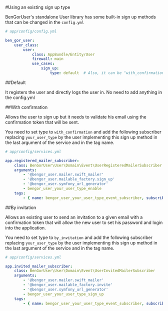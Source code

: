 #Using an existing sign up type

BenGorUser's standalone User library has some built-in sign up methods that can be changed in the `config.yml`

```yml
# app/config/config.yml

ben_gor_user:
    user_class:
        user:
            class: AppBundle/Entity/User
            firewall: main
            use_cases:
                sign_up:
                    type: default  # Also, it can be "with_confirmation", "by_invitation"
```

##Default
 
It registers the user and directly logs the user in. No need to add anything in the config.yml

##With confirmation

Allows the user to sign up but it needs to validate his email using the confirmation token that will be sent. 

You need to set type to `with_confirmation` and add the following subscriber replacing `your_user_type` by the user implementing
this sign up method in the last argument of the service and in the tag name.

```yml
# app/config/services.yml

app.registered_mailer_subscriber:
    class: BenGorUser\User\Domain\Event\UserRegisteredMailerSubscriber
    arguments:
        - '@bengor_user.mailer.swift_mailer'
        - '@bengor_user.mailable_factory.sign_up'
        - '@bengor_user.symfony_url_generator'
        - bengor_user_your_user_type_enable
    tags:
        - { name: bengor_user_your_user_type_event_subscriber, subscribes_to: BenGorUser\User\Domain\Model\Event\UserRegistered }
```

##By invitation

Allows an existing user to send an invitation to a given email with a confirmation token that will allow the new user
to set his password and login into the application. 

You need to set type to `by_invitation` and add the following subscriber replacing `your_user_type` by the user implementing
this sign up method in the last argument of the service and in the tag name.

```yml
# app/config/services.yml

app.invited_mailer_subscriber:
    class: BenGorUser\User\Domain\Event\UserInvitedMailerSubscriber
    arguments:
        - '@bengor_user.mailer.swift_mailer'
        - '@bengor_user.mailable_factory.invite'
        - '@bengor_user.symfony_url_generator'
        - bengor_user_your_user_type_sign_up
    tags:
        - { name: bengor_user_your_user_type_event_subscriber, subscribes_to: BenGorUser\User\Domain\Model\Event\UserInvited }
```

